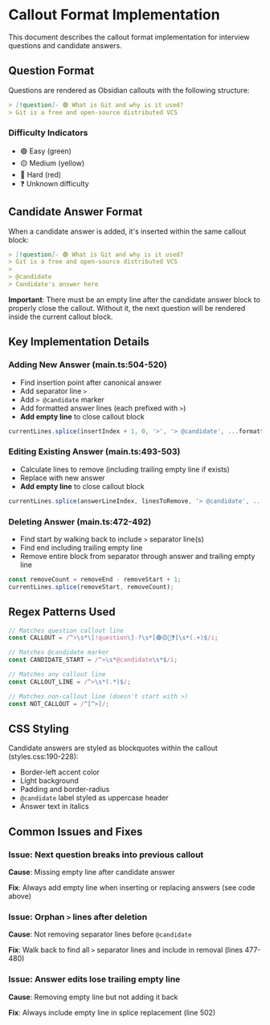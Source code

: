 # Callout Format Implementation

This document describes the callout format implementation for interview questions and candidate answers.

## Question Format

Questions are rendered as Obsidian callouts with the following structure:

```markdown
> [!question]- 🟢 What is Git and why is it used?
> Git is a free and open-source distributed VCS
```

### Difficulty Indicators

- 🟢 Easy (green)
- 🟡 Medium (yellow)
- 🔴 Hard (red)
- ❓ Unknown difficulty

## Candidate Answer Format

When a candidate answer is added, it's inserted within the same callout block:

```markdown
> [!question]- 🟢 What is Git and why is it used?
> Git is a free and open-source distributed VCS
>
> @candidate
> Candidate's answer here

```

**Important**: There must be an empty line after the candidate answer block to properly close the callout. Without it, the next question will be rendered inside the current callout block.

## Key Implementation Details

### Adding New Answer (main.ts:504-520)

- Find insertion point after canonical answer
- Add separator line `>`
- Add `> @candidate` marker
- Add formatted answer lines (each prefixed with `>`)
- **Add empty line** to close callout block

```typescript
currentLines.splice(insertIndex + 1, 0, '>', '> @candidate', ...formatted, '');
```

### Editing Existing Answer (main.ts:493-503)

- Calculate lines to remove (including trailing empty line if exists)
- Replace with new answer
- **Add empty line** to close callout block

```typescript
currentLines.splice(answerLineIndex, linesToRemove, '> @candidate', ...formatted, '');
```

### Deleting Answer (main.ts:472-492)

- Find start by walking back to include `>` separator line(s)
- Find end including trailing empty line
- Remove entire block from separator through answer and trailing empty line

```typescript
const removeCount = removeEnd - removeStart + 1;
currentLines.splice(removeStart, removeCount);
```

## Regex Patterns Used

```typescript
// Matches question callout line
const CALLOUT = /^>\s*\[!question\]-?\s*[🟢🟡🔴❓]\s*(.+)$/i;

// Matches @candidate marker
const CANDIDATE_START = /^>\s*@candidate\s*$/i;

// Matches any callout line
const CALLOUT_LINE = /^>\s*(.*)$/;

// Matches non-callout line (doesn't start with >)
const NOT_CALLOUT = /^[^>]/;
```

## CSS Styling

Candidate answers are styled as blockquotes within the callout (styles.css:190-228):

- Border-left accent color
- Light background
- Padding and border-radius
- `@candidate` label styled as uppercase header
- Answer text in italics

## Common Issues and Fixes

### Issue: Next question breaks into previous callout

**Cause**: Missing empty line after candidate answer

**Fix**: Always add empty line when inserting or replacing answers (see code above)

### Issue: Orphan `>` lines after deletion

**Cause**: Not removing separator lines before `@candidate`

**Fix**: Walk back to find all `>` separator lines and include in removal (lines 477-480)

### Issue: Answer edits lose trailing empty line

**Cause**: Removing empty line but not adding it back

**Fix**: Always include empty line in splice replacement (line 502)

